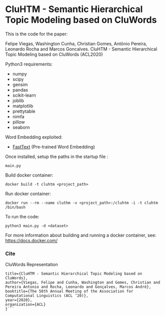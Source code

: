 # CluHTM - Semantic Hierarchical Topic Modeling based on CluWords

This is the code for the paper:

Felipe Viegas, Washington Cunha, Christian Gomes, Antônio Pereira, Leonardo Rocha and Marcos Goncalves. CluHTM - Semantic Hierarchical Topic Modeling based on CluWords (ACL2020)

Python3 requirements:
- numpy
- scipy
- gensim
- pandas
- scikit-learn
- joblib
- matplotlib
- prettytable
- nimfa
- pillow
- seaborn

Word Embedding exploited:
- [FastText](https://fasttext.cc/docs/en/english-vectors.html) (Pre-trained Word Embedding)

Once installed, setup the paths in the startup file :

```main.py```

Build docker container:

```docker build -t cluhtm <project_path>```

Run docker container:

```docker run --rm --name cluthm -v <project_path>:/cluhtm -i -t cluhtm /bin/bash```

To run the code:

```python3 main.py -d <dataset>```

For more information about building and running a docker container, see: https://docs.docker.com/


### Cite
CluWords Representation

```@inproceedings{viegas2019cluhtm,
title={CluHTM - Semantic Hierarchical Topic Modeling based on CluWords},
author={Viegas, Felipe and Cunha, Washington and Gomes, Christian and  Pereira Antonio and Rocha, Leonardo and Gonçalves, Marcos André},
booktitle={The 58th Annual Meeting of the Association for Computational Linguistics (ACL ’20)},
year={2020},
organization={ACL}
}```
